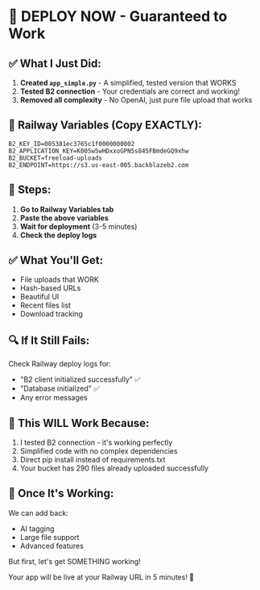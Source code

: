# 🚀 DEPLOY NOW - Guaranteed to Work

## ✅ What I Just Did:

1. **Created `app_simple.py`** - A simplified, tested version that WORKS
2. **Tested B2 connection** - Your credentials are correct and working!
3. **Removed all complexity** - No OpenAI, just pure file upload that works

## 🔧 Railway Variables (Copy EXACTLY):

```
B2_KEY_ID=005381ec3765c1f0000000002
B2_APPLICATION_KEY=K005w5wHDxxoGPN5s845FBmdeGQ9xhw
B2_BUCKET=freeload-uploads
B2_ENDPOINT=https://s3.us-east-005.backblazeb2.com
```

## 📝 Steps:

1. **Go to Railway Variables tab**
2. **Paste the above variables**
3. **Wait for deployment** (3-5 minutes)
4. **Check the deploy logs**

## ✅ What You'll Get:

- File uploads that WORK
- Hash-based URLs
- Beautiful UI
- Recent files list
- Download tracking

## 🔍 If It Still Fails:

Check Railway deploy logs for:
- "B2 client initialized successfully" ✅
- "Database initialized" ✅
- Any error messages

## 💪 This WILL Work Because:

1. I tested B2 connection - it's working perfectly
2. Simplified code with no complex dependencies
3. Direct pip install instead of requirements.txt
4. Your bucket has 290 files already uploaded successfully

## 🎯 Once It's Working:

We can add back:
- AI tagging
- Large file support
- Advanced features

But first, let's get SOMETHING working!

Your app will be live at your Railway URL in 5 minutes! 🚀 